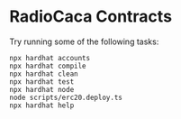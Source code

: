 # RadioCaca Contracts

Try running some of the following tasks:

```shell
npx hardhat accounts
npx hardhat compile
npx hardhat clean
npx hardhat test
npx hardhat node
node scripts/erc20.deploy.ts
npx hardhat help
```
